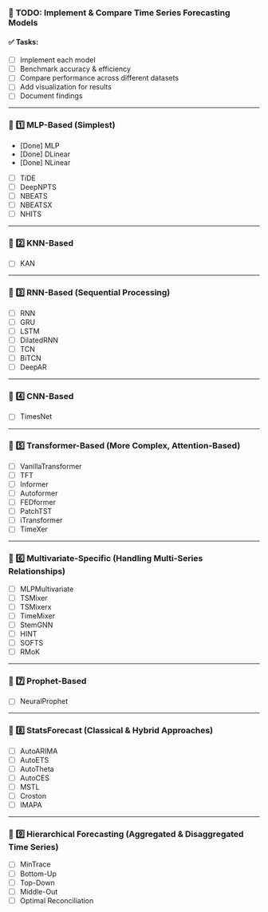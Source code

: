 ### 📌 **TODO: Implement & Compare Time Series Forecasting Models**

#### ✅ **Tasks:**

- [ ] Implement each model
- [ ] Benchmark accuracy & efficiency
- [ ] Compare performance across different datasets
- [ ] Add visualization for results
- [ ] Document findings

______________________________________________________________________

### 🔹 **1️⃣ MLP-Based (Simplest)**

- [Done] MLP
- [Done] DLinear
- [Done] NLinear
- [ ] TiDE
- [ ] DeepNPTS
- [ ] NBEATS
- [ ] NBEATSX
- [ ] NHITS

______________________________________________________________________

### 🔹 **2️⃣ KNN-Based**

- [ ] KAN

______________________________________________________________________

### 🔹 **3️⃣ RNN-Based (Sequential Processing)**

- [ ] RNN
- [ ] GRU
- [ ] LSTM
- [ ] DilatedRNN
- [ ] TCN
- [ ] BiTCN
- [ ] DeepAR

______________________________________________________________________

### 🔹 **4️⃣ CNN-Based**

- [ ] TimesNet

______________________________________________________________________

### 🔹 **5️⃣ Transformer-Based (More Complex, Attention-Based)**

- [ ] VanillaTransformer
- [ ] TFT
- [ ] Informer
- [ ] Autoformer
- [ ] FEDformer
- [ ] PatchTST
- [ ] iTransformer
- [ ] TimeXer

______________________________________________________________________

### 🔹 **6️⃣ Multivariate-Specific (Handling Multi-Series Relationships)**

- [ ] MLPMultivariate
- [ ] TSMixer
- [ ] TSMixerx
- [ ] TimeMixer
- [ ] StemGNN
- [ ] HINT
- [ ] SOFTS
- [ ] RMoK

______________________________________________________________________

### 🔹 **7️⃣ Prophet-Based**

- [ ] NeuralProphet

______________________________________________________________________

### 🔹 **8️⃣ StatsForecast (Classical & Hybrid Approaches)**

- [ ] AutoARIMA
- [ ] AutoETS
- [ ] AutoTheta
- [ ] AutoCES
- [ ] MSTL
- [ ] Croston
- [ ] IMAPA

______________________________________________________________________

### 🔹 **9️⃣ Hierarchical Forecasting (Aggregated & Disaggregated Time Series)**

- [ ] MinTrace
- [ ] Bottom-Up
- [ ] Top-Down
- [ ] Middle-Out
- [ ] Optimal Reconciliation
